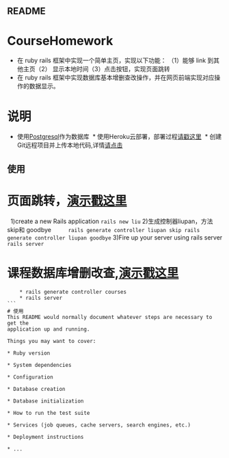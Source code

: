 ## README
  # CourseHomework
* 在 ruby rails 框架中实现一个简单主页，实现以下功能：
    （1）能够 link 到其他主页（2） 显示本地时间（3）点击按钮，实现页面跳转
* 在 ruby rails 框架中实现数据库基本增删查改操作，并在网页前端实现对应操作的数据显示。

# 说明

  * 使用[Postgresql](http://postgresapp.com/)作为数据库
  * 使用Heroku云部署，部署过程[请戳这里](http://limodou.github.io/uliweb-doc/zh_CN/heroku.html)
  * 创建Git远程项目并上传本地代码,详情[请点击](http://blog.csdn.net/ppp8300885/article/details/78484781)
  
## 使用
 # 页面跳转，[演示戳这里](https://liupan.herokuapp.com/liupan/skip)
   1)create a new Rails application
     ```
      rails new liu
      ```
   2)生成控制器liupan，方法skip和 goodbye 
    ```
      rails generate controller liupan skip
      rails generate controller liupan goodbye
    ```
   3)Fire up your server using rails server
    ```
       rails server
    ```
 # 课程数据库增删改查,[演示戳这里](https://liupan.herokuapp.com/courses)
 ```
     * rails generate controller courses
     * rails server
 ```    
# 使用
This README would normally document whatever steps are necessary to get the
application up and running.

Things you may want to cover:

* Ruby version

* System dependencies

* Configuration

* Database creation

* Database initialization

* How to run the test suite

* Services (job queues, cache servers, search engines, etc.)

* Deployment instructions

* ...
